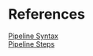 # References
[Pipeline Syntax](https://jenkins.io/doc/book/pipeline/syntax)   
[Pipeline Steps](https://jenkins.io/doc/pipeline/steps)  

